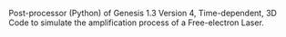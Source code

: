 Post-processor (Python) of Genesis 1.3 Version 4, Time-dependent, 3D Code to simulate the amplification process of a Free-electron Laser.